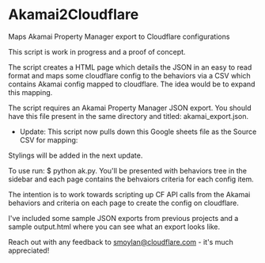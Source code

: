 # Akamai2Cloudflare
Maps Akamai Property Manager export to Cloudflare configurations

This script is work in progress and a proof of concept. 

The script creates a HTML page which details the JSON in an easy to read format and maps some cloudflare config to the behaviors via a CSV which contains Akamai config mapped to cloudflare. The idea would be to expand this mapping. 

The script requires an Akamai Property Manager JSON export. You should have this file present in the same directory and titled: akamai_export.json.

* Update: This script now pulls down this Google sheets file as the Source CSV for mapping: <Cloudflare Property>

Stylings will be added in the next update.

To use run: $ python ak.py. You'll be presented with behaviors tree in the sidebar and each page contains the behvaiors criteria for each 
config item. 

The intention is to work towards scripting up CF API calls from the Akamai behaviors and criteria on each page to create the config on 
cloudflare. 

I've included some sample JSON exports from previous projects and a sample output.html where you can see what an export looks like.

Reach out with any feedback to smoylan@cloudflare.com - it's much appreciated!
